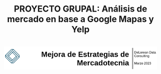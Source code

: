 # <h1 align=center> **PROYECTO GRUPAL: Análisis de mercado en base a Google Mapas y Yelp** </h1>
# <h1 align=center> ![imagen](https://github.com/ConsultoraHenry/Proyecto_Grupal/blob/main/Captura%20desde%202023-03-08%2018-29-36.png)



